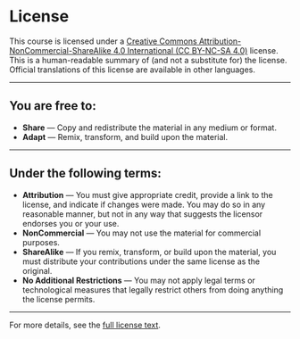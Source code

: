 # License

This course is licensed under a [Creative Commons Attribution-NonCommercial-ShareAlike 4.0 International (CC BY-NC-SA 4.0)](https://creativecommons.org/licenses/by-nc-sa/4.0/) license. This is a human-readable summary of (and not a substitute for) the license. Official translations of this license are available in other languages.

---

## You are free to:

- **Share** — Copy and redistribute the material in any medium or format.
- **Adapt** — Remix, transform, and build upon the material.

---

## Under the following terms:

- **Attribution** — You must give appropriate credit, provide a link to the license, and indicate if changes were made. You may do so in any reasonable manner, but not in any way that suggests the licensor endorses you or your use.
- **NonCommercial** — You may not use the material for commercial purposes.
- **ShareAlike** — If you remix, transform, or build upon the material, you must distribute your contributions under the same license as the original.
- **No Additional Restrictions** — You may not apply legal terms or technological measures that legally restrict others from doing anything the license permits.

---

For more details, see the [full license text](https://creativecommons.org/licenses/by-nc-sa/4.0/legalcode).
